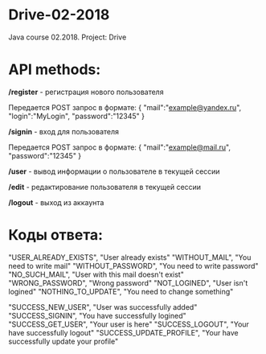 # Drive-02-2018
Java course 02.2018. Project: Drive

# API methods:


**/register** - регистрация нового пользователя

Передается POST запрос в формате:
{
    "mail":"example@yandex.ru", 
    "login":"MyLogin", 
    "password":"12345"
}
    
**/signin** - вход для пользователя

Передается POST запрос в формате:
{
    "mail":"example@mail.ru", 
    "password":"12345"
}

**/user** - вывод информации о пользователе в текущей сессии

**/edit** - редактирование пользователя в текущей сессии

**/logout** - выход из аккаунта

# Коды ответа:

"USER_ALREADY_EXISTS", "User already exists"
"WITHOUT_MAIL", "You need to write mail"
"WITHOUT_PASSWORD", "You need to write password"
"NO_SUCH_MAIL", "User with this mail doesn't exist"
"WRONG_PASSWORD", "Wrong password"
"NOT_LOGINED", "User isn't logined"
"NOTHING_TO_UPDATE", "You need to change something"


"SUCCESS_NEW_USER", "User was successfully added"
"SUCCESS_SIGNIN", "You have successfully logined"
"SUCCESS_GET_USER", "Your user is here"
"SUCCESS_LOGOUT", "Your have successfully logout"
"SUCCESS_UPDATE_PROFILE", "Your have successfully update your profile"
